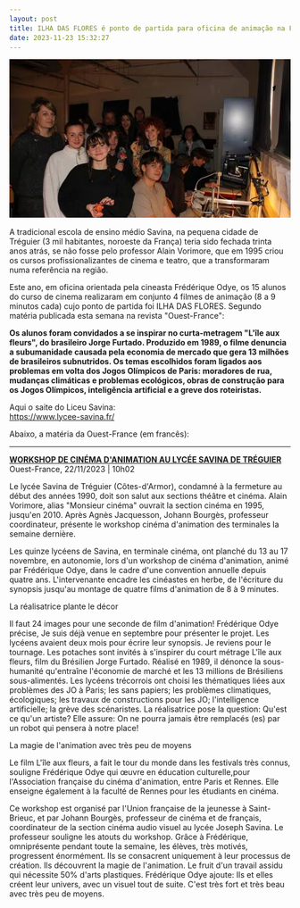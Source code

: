 ```yaml
---
layout: post
title: ILHA DAS FLORES é ponto de partida para oficina de animação na França
date: 2023-11-23 15:32:27
---
```

![](/uploads/savina.jpg)

A tradicional escola de ensino médio Savina, na pequena cidade de Tréguier (3 mil habitantes, noroeste da França) teria sido fechada trinta anos atrás, se não fosse pelo professor Alain Vorimore, que em 1995 criou os cursos profissionalizantes de cinema e teatro, que a transformaram numa referência na região.

Este ano, em oficina orientada pela cineasta Frédérique Odye, os 15 alunos do curso de cinema realizaram em conjunto 4 filmes de animação (8 a 9 minutos cada) cujo ponto de partida foi ILHA DAS FLORES. Segundo matéria publicada esta semana na revista "Ouest-France":

**Os alunos foram convidados a se inspirar no curta-metragem "L'île aux fleurs", do brasileiro Jorge Furtado. Produzido em 1989, o filme denuncia a subumanidade causada pela economia de mercado que gera 13 milhões de brasileiros subnutridos. Os temas escolhidos foram ligados aos problemas em volta dos Jogos Olímpicos de Paris: moradores de rua, mudanças climáticas e problemas ecológicos, obras de construção para os Jogos Olímpicos, inteligência artificial e a greve dos roteiristas.**

Aqui o saite do Liceu Savina:\
<https://www.lycee-savina.fr/>

Abaixo, a matéria da Ouest-France (em francês):

- - -

[**WORKSHOP DE CINÉMA D'ANIMATION AU LYCÉE SAVINA DE TRÉGUIER**](https://www.ouest-france.fr/bretagne/treguier-22220/workshop-de-cinema-danimation-au-lycee-savina-de-treguier-838f9f26-87b4-11ee-b05b-89b789af0dc8)\
Ouest-France, 22/11/2023 | 10h02

Le lycée Savina de Tréguier (Côtes-d'Armor), condamné à la fermeture au début des années 1990, doit son salut aux sections théâtre et cinéma. Alain Vorimore, alias "Monsieur cinéma" ouvrait la section cinéma en 1995, jusqu'en 2010. Après Agnès Jacquesson, Johann Bourgès, professeur coordinateur, présente le workshop cinéma d'animation des terminales la semaine dernière.

Les quinze lycéens de Savina, en terminale cinéma​, ont planché du 13 au 17 novembre, en autonomie, lors d'un workshop de cinéma d'animation, animé par Frédérique Odye, dans le cadre d'une convention annuelle depuis quatre ans. L'intervenante encadre les cinéastes en herbe, de l'écriture du synopsis jusqu'au montage de quatre films d'animation de 8 à 9 minutes.

La réalisatrice plante le décor

Il faut 24 images pour une seconde de film d'animation! Frédérique Odye précise, Je suis déjà venue en septembre pour présenter le projet. Les lycéens avaient deux mois pour écrire leur synopsis. Je reviens pour le tournage. ​Les potaches sont invités à s'inspirer du court métrage L'île aux fleurs, ​film du Brésilien Jorge Furtado. Réalisé en 1989, il dénonce la sous-humanité qu'entraîne l'économie de marché et les 13 millions de Brésiliens sous-alimentés. Les lycéens trécorrois ont choisi les thématiques liées aux problèmes des JO à Paris; les sans papiers; les problèmes climatiques, écologiques; les travaux de constructions pour les JO; l'intelligence artificielle; la grève des scénaristes. La réalisatrice pose la question: Qu'est ce qu'un artiste? ​Elle assure: On ne pourra jamais être remplacés (es) par un robot qui pensera à notre place! 

La magie de l'animation avec très peu de moyens

Le film L'île aux fleurs, a fait le tour du monde dans les festivals très connus, ​souligne Frédérique Odye qui œuvre en éducation culturelle, ​pour l'Association française du cinéma d'animation, entre Paris et Rennes. Elle enseigne également à la faculté de Rennes pour les étudiants en cinéma.

Ce workshop est organisé par l'Union française de la jeunesse à Saint-Brieuc, et par Johann Bourgès, professeur de cinéma et de français, coordinateur de la section cinéma audio visuel au lycée Joseph Savina. Le professeur souligne les atouts du workshop. Grâce à Frédérique, omniprésente pendant toute la semaine, les élèves, très motivés, progressent énormément. Ils se consacrent uniquement à leur processus de création. Ils découvrent la magie de l'animation. Le fruit d'un travail assidu qui nécessite 50% d'arts plastiques. ​Frédérique Odye ajoute: Ils et elles créent leur univers, avec un visuel tout de suite. C'est très fort et très beau avec très peu de moyens.